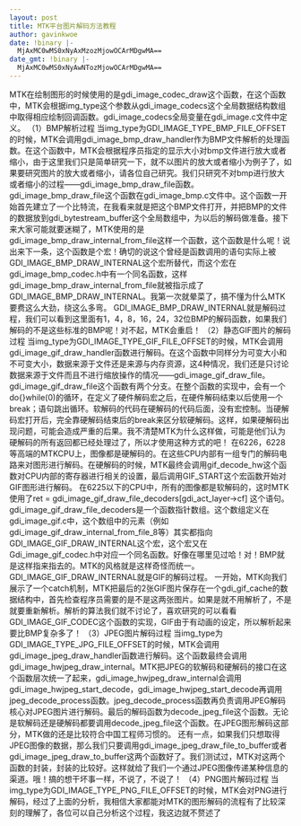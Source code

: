 ```yaml
---
layout: post
title: MTK平台图片解码方法教程
author: gavinkwoe
date: !binary |-
  MjAxMC0wMS0xNyAxMzozMjowOCArMDgwMA==
date_gmt: !binary |-
  MjAxMC0wMS0xNyAwNTozMjowOCArMDgwMA==
---
```

MTK在绘制图形的时候使用的是gdi_image_codec_draw这个函数，在这个函数中，MTK会根据img_type这个参数从gdi_image_codecs这个全局数据结构数组中取得相应绘制回调函数。gdi_image_codecs全局变量在gdi_image.c文件中定义。
（1）BMP解析过程
当img_type为GDI_IMAGE_TYPE_BMP_FILE_OFFSET的时候，MTK会调用gdi_image_bmp_draw_handler作为BMP文件解析的处理函数。在这个函数中，MTK会根据程序员指定的显示大小对bmp文件进行放大或者缩小，由于这里我们只是简单研究一下，就不以图片的放大或者缩小为例子了，如果要研究图片的放大或者缩小，请各位自己研究。我们只研究不对bmp进行放大或者缩小的过程&mdash;&mdash;gdi_image_bmp_draw_file函数。
gdi_image_bmp_draw_file这个函数在gdi_image_bmp.c文件中。这个函数一开始首先建立了一个比特流，在我看来就是把这个BMP文件打开，并把BMP的文件的数据放到gdi_bytestream_buffer这个全局数组中，为以后的解码做准备。接下来大家可能就要迷糊了，MTK使用的是gdi_image_bmp_draw_internal_from_file这样一个函数，这个函数是什么呢！说出来下一条，这个函数是个宏！确切的说这个曾经是函数调用的语句实际上被GDI_IMAGE_BMP_DRAW_INTERNAL这个宏所替代，而这个宏在gdi_image_bmp_codec.h中有一个同名函数，这样gdi_image_bmp_draw_internal_from_file就被指示成了GDI_IMAGE_BMP_DRAW_INTERNAL。我第一次就晕菜了，搞不懂为什么MTK要费这么大劲，绕这么多弯。
GDI_IMAGE_BMP_DRAW_INTERNAL就是解码过程，我们可以看到这里面有1，4，8，16，24，32位BMP的解码函数，如果我们解码的不是这些标准的BMP呢！对不起，MTK会重启！
（2）静态GIF图片的解码过程
当img_type为GDI_IMAGE_TYPE_GIF_FILE_OFFSET的时候，MTK会调用gdi_image_gif_draw_handler函数进行解码。在这个函数中同样分为可变大小和不可变大小，数据来源于文件还是来源与内存资源，这4种情况，我们还是只讨论数据来源于文件而且不进行缩放操作的情况&mdash;&mdash;gdi_image_gif_draw_file。
gdi_image_gif_draw_file这个函数有两个分支。在整个函数的实现中，会有一个do{}while(0)的循环，在定义了硬件解码宏之后，在硬件解码结束以后使用一个break；语句跳出循环。软解码的代码在硬解码的代码后面，没有宏控制。当硬解码宏打开后，完全靠硬解码结束后的break来区分软硬解码。这样，如果硬解码出现问题，可能会造成严重的后果。我不清楚MTK为什么这样做，可能是他们认为硬解码的所有返回都已经处理过了，所以才使用这种方式的吧！
在6226，6228等高端的MTKCPU上，图像都是硬解码的。在这些CPU内部有一组专门的解码电路来对图形进行解码。在硬解码的时候，MTK最终会调用gif_decode_hw这个函数对CPU内部的寄存器进行相关的设置，最后调用GIF_START这个宏函数开始对GIF图形进行解码。
在6225以下的CPU中，所有的图像都是软解码的，这时MTK使用了ret = gdi_image_gif_draw_file_decoders[gdi_act_layer->cf] 这个语句。gdi_image_gif_draw_file_decoders是一个函数指针数组。这个数组定义在gdi_image_gif.c中，这个数组中的元素（例如gdi_image_gif_draw_internal_from_file_8等）其实都指向GDI_IMAGE_GIF_DRAW_INTERNAL这个宏，这个宏又在Gdi_image_gif_codec.h中对应一个同名函数。好像在哪里见过哈！对！BMP就是这样指来指去的。MTK的风格就是这样奇怪而统一。
GDI_IMAGE_GIF_DRAW_INTERNAL就是GIF的解码过程。 一开始，MTK向我们展示了一个catch机制，MTK把最后的2张GIF图片保存在一个gdi_gif_cache的数据结构中，首先检查程序员需要的是不是这两张图片。如果是就不用解析了，不是就要重新解析。解析的算法我们就不讨论了，喜欢研究的可以看看GDI_IMAGE_GIF_CODEC这个函数的实现，GIF由于有动画的设定，所以解析起来要比BMP复杂多了！
（3）JPEG图片解码过程
当img_type为GDI_IMAGE_TYPE_JPG_FILE_OFFSET的时候，MTK会调用gdi_image_jpeg_draw_handler函数进行解码。这个函数最终会调用gdi_image_hwjpeg_draw_internal。MTK把JPEG的软解码和硬解码的接口在这个函数层次统一了起来，gdi_image_hwjpeg_draw_internal会调用gdi_image_hwjpeg_start_decode，gdi_image_hwjpeg_start_decode再调用jpeg_decode_process函数。jpeg_decode_process函数再负责调用JPEG解码核心对JPEG图片进行解码。最后的解码函数为decode_jpeg_file这个函数。无论是软解码还是硬解码都要调用decode_jpeg_file这个函数。在JPEG图形解码这部分，MTK做的还是比较符合中国工程师习惯的。
还有一点，如果我们只想取得JPEG图像的数据，那么我们只要调用gdi_image_jpeg_draw_file_to_buffer或者gdi_image_jpeg_draw_to_buffer这两个函数好了。我们测试过，MTK对这两个函数的封装，封装的比较好。这样就给了我们一个通过JPEG图像传递某种信息的渠道。哦！搞的想干坏事一样，不说了，不说了！
（4）PNG图片解码过程
当img_type为GDI_IMAGE_TYPE_PNG_FILE_OFFSET的时候，MTK会对PNG进行解码，经过了上面的分析，我相信大家都能对MTK的图形解码的流程有了比较深刻的理解了，各位可以自己分析这个过程，我这边就不赘述了
